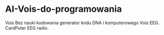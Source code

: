 # AI-Vois-do-programowania
Vois Bez nauki kodowania generator kodu DNA i komputerowego Vois EEG. 
CardPuter EEG radio. 
